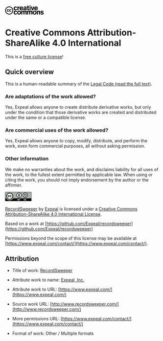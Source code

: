 ![Creative Commons](_assets/creative-commons.png)

# Creative Commons Attribution-ShareAlike 4.0 International

This is a [free culture license](https://creativecommons.org/share-your-work/public-domain/freeworks/)!

## Quick overview

This is a human-readable summary of the [Legal Code (read the full text)](http://creativecommons.org/licenses/by-sa/4.0/).

### Are adaptations of the work allowed?

Yes, Expeal allows anyone to create distribute derivative works, but only under the condition that those derivative works are created and distributed under the same or a compatible license.

### Are commercial uses of the work allowed?

Yes, Expeal allows anyone to copy, modify, distribute, and perform the work, even form commercial purposes, all without asking permission.

### Other information

We make no warranties about the work, and disclaims liability for all uses of the work, to the fullest extent permitted by applicable law. When using or citing the work, you should not imply endorsement by the author or the affirmer.

![CC AS 4.0](_assets/cc-by-sa.png)

[RecordSweeper](http://www.recordsweeper.com/) by [Expeal](https://www.expeal.com/) is licensed under a [Creative Commons Attribution-ShareAlike 4.0 International License](http://creativecommons.org/licenses/by-sa/4.0/).

Based on a work at [https://github.com/Expeal/recordsweeper](https://github.com/Expeal/recordsweeper)

Permissions beyond the scope of this license may be available at [https://www.expeal.com/contact/](https://www.expeal.com/contact/).

## Attribution

* Title of work: [RecordSweeper](http://www.recordsweeper.com/)

* Attribute work to name: [Expeal, Inc.](https://www.expeal.com/)

* Attribute work to URL: [https://www.expeal.com/](https://www.expeal.com/)

* Source work URL: [http://www.recordsweeper.com/](http://www.recordsweeper.com/)

* More permissions URL: [https://www.expeal.com/contact/](https://www.expeal.com/contact/)

* Format of work: Other / Multiple formats
